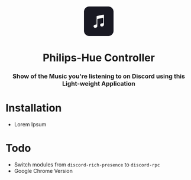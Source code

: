 <p align="center">
      <img src="assets/logo.png" width="80">
  <h1 align="center">
    Philips-Hue Controller
  </h1>
</p>

<h3 align="center">
Show of the Music you're listening to on Discord using this Light-weight Application
</h3>

# Installation
* Lorem Ipsum

# Todo
* Switch modules from `discord-rich-presence` to `discord-rpc`
* Google Chrome Version